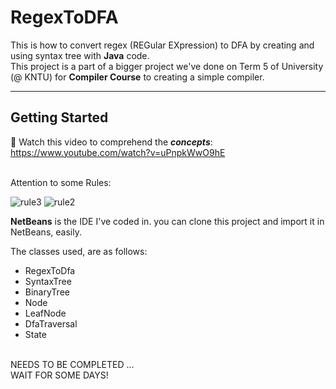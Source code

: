 # RegexToDFA

This is how to convert regex (REGular EXpression) to DFA by creating and using syntax tree with **Java** code.<br>
This project is a part of a bigger project we've done on Term 5 of University (@ KNTU) for **Compiler Course** to creating a simple compiler. 

<hr>

## Getting Started

:small_blue_diamond: Watch this video to comprehend the **_concepts_**: https://www.youtube.com/watch?v=uPnpkWwO9hE<br><br>

Attention to some Rules:<br>

![rule3](https://github.com/alirezakay/RegexToDFA/blob/master/assets/img/rule2.png)
![rule2](https://github.com/alirezakay/RegexToDFA/blob/master/assets/img/rule3.PNG)



**NetBeans** is the IDE I've coded in. you can clone this project and import it in NetBeans, easily.<br>

The classes used, are as follows:
- RegexToDfa
- SyntaxTree
- BinaryTree
- Node
- LeafNode
- DfaTraversal
- State

<br> NEEDS TO BE COMPLETED ... <br>
WAIT FOR SOME DAYS!
